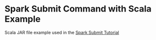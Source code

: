 # Spark Submit Command with Scala Example

Scala JAR file example used in the [Spark Submit Tutorial](https://supergloo.com/spark/spark-submit/)
